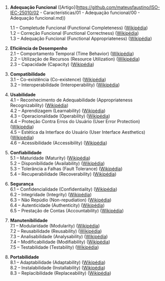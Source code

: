 1. **Adequação Funcional**  ([Artigo](https://github.com/mateusfaustino/ISO-IEC-25010/02 - Características/01 - Adequação funcional/00 - Adequação funcional.md))

    1.1 – Completude Funcional (Functional Completeness) ([Wikipédia](https://pt.wikipedia.org/wiki/ISO/IEC_25000?utm_source=chatgpt.com "ISO/IEC 25000"))  
    1.2 – Correção Funcional (Functional Correctness) ([Wikipédia](https://pt.wikipedia.org/wiki/ISO/IEC_25000?utm_source=chatgpt.com "ISO/IEC 25000"))  
    1.3 – Adequação Funcional (Functional Appropriateness) ([Wikipédia](https://pt.wikipedia.org/wiki/ISO/IEC_25000?utm_source=chatgpt.com "ISO/IEC 25000"))
    
2. **Eficiência de Desempenho**  
    2.1 – Comportamento Temporal (Time Behavior) ([Wikipédia](https://pt.wikipedia.org/wiki/ISO/IEC_25000?utm_source=chatgpt.com "ISO/IEC 25000"))  
    2.2 – Utilização de Recursos (Resource Utilization) ([Wikipédia](https://pt.wikipedia.org/wiki/ISO/IEC_25000?utm_source=chatgpt.com "ISO/IEC 25000"))  
    2.3 – Capacidade (Capacity) ([Wikipédia](https://pt.wikipedia.org/wiki/ISO/IEC_25000?utm_source=chatgpt.com "ISO/IEC 25000"))
    
3. **Compatibilidade**  
    3.1 – Co-existência (Co-existence) ([Wikipédia](https://pt.wikipedia.org/wiki/ISO/IEC_25000?utm_source=chatgpt.com "ISO/IEC 25000"))  
    3.2 – Interoperabilidade (Interoperability) ([Wikipédia](https://pt.wikipedia.org/wiki/ISO/IEC_25000?utm_source=chatgpt.com "ISO/IEC 25000"))
    
4. **Usabilidade**  
    4.1 – Reconhecimento de Adequabilidade (Appropriateness Recognizability) ([Wikipédia](https://pt.wikipedia.org/wiki/ISO/IEC_25000?utm_source=chatgpt.com "ISO/IEC 25000"))  
    4.2 – Aprendizagem (Learnability) ([Wikipédia](https://pt.wikipedia.org/wiki/ISO/IEC_25000?utm_source=chatgpt.com "ISO/IEC 25000"))  
    4.3 – Operacionalidade (Operability) ([Wikipédia](https://pt.wikipedia.org/wiki/ISO/IEC_25000?utm_source=chatgpt.com "ISO/IEC 25000"))  
    4.4 – Proteção Contra Erros do Usuário (User Error Protection) ([Wikipédia](https://pt.wikipedia.org/wiki/ISO/IEC_25000?utm_source=chatgpt.com "ISO/IEC 25000"))  
    4.5 – Estética da Interface do Usuário (User Interface Aesthetics) ([Wikipédia](https://pt.wikipedia.org/wiki/ISO/IEC_25000?utm_source=chatgpt.com "ISO/IEC 25000"))  
    4.6 – Acessibilidade (Accessibility) ([Wikipédia](https://pt.wikipedia.org/wiki/ISO/IEC_25000?utm_source=chatgpt.com "ISO/IEC 25000"))
    
5. **Confiabilidade**  
    5.1 – Maturidade (Maturity) ([Wikipédia](https://pt.wikipedia.org/wiki/ISO/IEC_25000?utm_source=chatgpt.com "ISO/IEC 25000"))  
    5.2 – Disponibilidade (Availability) ([Wikipédia](https://pt.wikipedia.org/wiki/ISO/IEC_25000?utm_source=chatgpt.com "ISO/IEC 25000"))  
    5.3 – Tolerância a Falhas (Fault Tolerance) ([Wikipédia](https://pt.wikipedia.org/wiki/ISO/IEC_25000?utm_source=chatgpt.com "ISO/IEC 25000"))  
    5.4 – Recuperabilidade (Recoverability) ([Wikipédia](https://pt.wikipedia.org/wiki/ISO/IEC_25000?utm_source=chatgpt.com "ISO/IEC 25000"))
    
6. **Segurança**  
    6.1 – Confidencialidade (Confidentiality) ([Wikipédia](https://pt.wikipedia.org/wiki/ISO/IEC_25000?utm_source=chatgpt.com "ISO/IEC 25000"))  
    6.2 – Integridade (Integrity) ([Wikipédia](https://pt.wikipedia.org/wiki/ISO/IEC_25000?utm_source=chatgpt.com "ISO/IEC 25000"))  
    6.3 – Não Repúdio (Non-repudiation) ([Wikipédia](https://pt.wikipedia.org/wiki/ISO/IEC_25000?utm_source=chatgpt.com "ISO/IEC 25000"))  
    6.4 – Autenticidade (Authenticity) ([Wikipédia](https://pt.wikipedia.org/wiki/ISO/IEC_25000?utm_source=chatgpt.com "ISO/IEC 25000"))  
    6.5 – Prestação de Contas (Accountability) ([Wikipédia](https://pt.wikipedia.org/wiki/ISO/IEC_25000?utm_source=chatgpt.com "ISO/IEC 25000"))
    
7. **Manutenibilidade**  
    7.1 – Modularidade (Modularity) ([Wikipédia](https://pt.wikipedia.org/wiki/ISO/IEC_25000?utm_source=chatgpt.com "ISO/IEC 25000"))  
    7.2 – Reusabilidade (Reusability) ([Wikipédia](https://pt.wikipedia.org/wiki/ISO/IEC_25000?utm_source=chatgpt.com "ISO/IEC 25000"))  
    7.3 – Analisabilidade (Analysability) ([Wikipédia](https://pt.wikipedia.org/wiki/ISO/IEC_25000?utm_source=chatgpt.com "ISO/IEC 25000"))  
    7.4 – Modificabilidade (Modifiability) ([Wikipédia](https://pt.wikipedia.org/wiki/ISO/IEC_25000?utm_source=chatgpt.com "ISO/IEC 25000"))  
    7.5 – Testabilidade (Testability) ([Wikipédia](https://pt.wikipedia.org/wiki/ISO/IEC_25000?utm_source=chatgpt.com "ISO/IEC 25000"))
    
8. **Portabilidade**  
    8.1 – Adaptabilidade (Adaptability) ([Wikipédia](https://pt.wikipedia.org/wiki/ISO/IEC_25000?utm_source=chatgpt.com "ISO/IEC 25000"))  
    8.2 – Instalabilidade (Installability) ([Wikipédia](https://pt.wikipedia.org/wiki/ISO/IEC_25000?utm_source=chatgpt.com "ISO/IEC 25000"))  
    8.3 – Replacibilidade (Replaceability) ([Wikipédia](https://pt.wikipedia.org/wiki/ISO/IEC_25000?utm_source=chatgpt.com "ISO/IEC 25000"))
